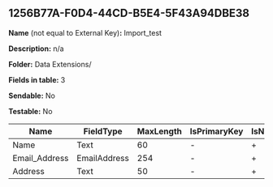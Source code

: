 ## 1256B77A-F0D4-44CD-B5E4-5F43A94DBE38

**Name** (not equal to External Key)**:** Import_test

**Description:** n/a

**Folder:** Data Extensions/

**Fields in table:** 3

**Sendable:** No

**Testable:** No

| Name | FieldType | MaxLength | IsPrimaryKey | IsNullable | DefaultValue |
| --- | --- | --- | --- | --- | --- |
| Name | Text | 60 | - | + |  |
| Email_Address | EmailAddress | 254 | - | + |  |
| Address | Text | 50 | - | + |  |

